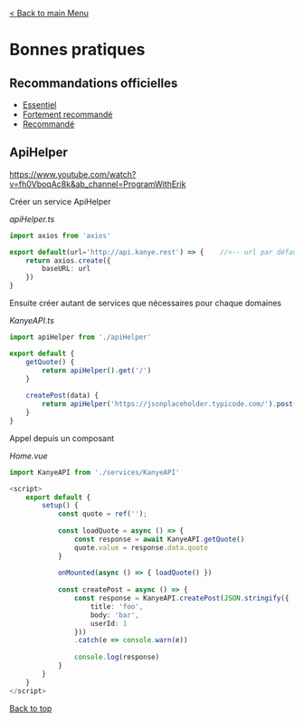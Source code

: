 [< Back to main Menu](https://github.com/gsoulie/vue-resources/blob/main/vue-index.md)    

# Bonnes pratiques

## Recommandations officielles

* [Essentiel](https://vuejs.org/style-guide/rules-essential.html)      
* [Fortement recommandé](https://vuejs.org/style-guide/rules-strongly-recommended.html)      
* [Recommandé](https://vuejs.org/style-guide/rules-recommended.html#component-instance-options-order)     

## ApiHelper

https://www.youtube.com/watch?v=fh0VboqAc8k&ab_channel=ProgramWithErik      

Créer un service ApiHelper

*apiHelper.ts*

````typescript
import axios from 'axios'

export default(url='http://api.kanye.rest') => {	//<-- url par défaut
	return axios.create({
		baseURL: url
	})
}
````

Ensuite créer autant de services que nécessaires pour chaque domaines

*KanyeAPI.ts*
````typescript
import apiHelper from './apiHelper'

export default {
	getQuote() {
		return apiHelper().get('/')
	}
	
	createPost(data) {
		return apiHelper('https://jsonplaceholder.typicode.com/').post('/posts', data)
	}
}
````

Appel depuis un composant

*Home.vue*

````typescript
import KanyeAPI from './services/KanyeAPI'

<script>
	export default {
		setup() {
			const quote = ref('');
			
			const loadQuote = async () => {
				const response = await KanyeAPI.getQuote()
				quote.value = response.data.quote
			}
			
			onMounted(async () => { loadQuote() })
			
			const createPost = async () => {
				const response = KanyeAPI.createPost(JSON.stringify({
					title: 'foo',
					body: 'bar',
					userId: 1
				}))
				.catch(e => console.warn(e))
				
				console.log(response)
			}
		}
	}
</script>
````

[Back to top](#bonnes-pratiques)     
